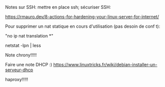 
Notes sur SSH: mettre en place ssh; sécuriser SSH: 

https://rmauro.dev/8-actions-for-hardening-your-linux-server-for-internet/


Pour supprimer un nat statique en cours d'utilisation (pas desoin de conf t):

"no ip nat translation *"
 
 
 netstat -lpn | less


Note chrony!!!!!

Faire une note DHCP :)
https://www.linuxtricks.fr/wiki/debian-installer-un-serveur-dhcp


haproxy!!!!!




